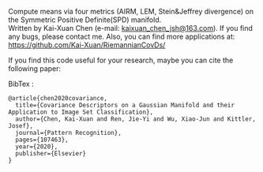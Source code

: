 ﻿
Compute means via four metrics (AIRM, LEM, Stein&Jeffrey divergence) on the Symmetric Positive Definite(SPD) manifold.  
Written by Kai-Xuan Chen (e-mail: kaixuan_chen_jsh@163.com). If you find any bugs, please contact me. 
Also, you can find more applications at: https://github.com/Kai-Xuan/RiemannianCovDs/  



If you find this code useful for your research, maybe you can cite the following paper:

BibTex : 
```
@article{chen2020covariance,
  title={Covariance Descriptors on a Gaussian Manifold and their Application to Image Set Classification},
  author={Chen, Kai-Xuan and Ren, Jie-Yi and Wu, Xiao-Jun and Kittler, Josef},
  journal={Pattern Recognition},
  pages={107463},
  year={2020},
  publisher={Elsevier}
}
```
